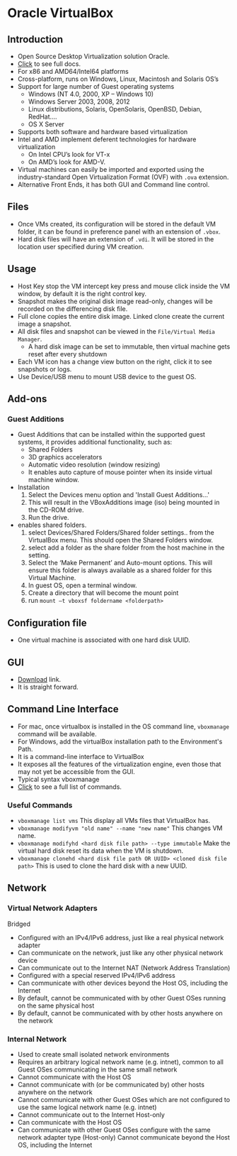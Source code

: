# Oracle VirtualBox

## Introduction

- Open Source Desktop Virtualization solution Oracle.
- [Click](https://www.virtualbox.org/wiki/Documentation) to see full docs.
- For x86 and AMD64/Intel64 platforms
- Cross-platform, runs on Windows, Linux, Macintosh and Solaris OS’s
- Support for large number of Guest operating systems
  - Windows (NT 4.0, 2000, XP – Windows 10)
  - Windows Server 2003, 2008, 2012
  - Linux distributions, Solaris, OpenSolaris, OpenBSD, Debian, RedHat….
  - OS X Server
- Supports both software and hardware based virtualization
- Intel and AMD implement deferent technologies for hardware virtualization
  - On Intel CPU’s look for VT-x
  - On AMD’s look for AMD-V.
- Virtual machines can easily be imported and exported using the industry-standard Open Virtualization Format (OVF) with `.ova` extension.
- Alternative Front Ends, it has both GUI and Command line control.

## Files

- Once VMs created, its configuration will be stored in the default VM folder, it can be found in preference panel with an extension of `.vbox`.
- Hard disk files will have an extension of `.vdi`. It will be stored in the location user specified during VM creation.

## Usage

- Host Key stop the VM intercept key press and mouse click inside the VM window, by default it is the right control key.
- Snapshot makes the original disk image read-only, changes will be recorded on the differencing disk file.
- Full clone copies the entire disk image. Linked clone create the current image a snapshot.
- All disk files and snapshot can be viewed in the `File/Virtual Media Manager`.
  - A hard disk image can be set to immutable, then virtual machine gets reset after every shutdown
- Each VM icon has a change view button on the right, click it to see snapshots or logs.
- Use Device/USB menu to mount USB device to the guest OS.

## Add-ons

### Guest Additions

- Guest Additions that can be installed within the supported guest systems, it provides additional functionality, such as:
  - Shared Folders
  - 3D graphics accelerators
  - Automatic video resolution (window resizing)
  - It enables auto capture of mouse pointer when its inside virtual machine window.
- Installation
  1. Select the Devices menu option and 'Install Guest Additions...'
  2. This will result in the VBoxAdditions image (iso) being mounted in the CD-ROM drive.
  3. Run the drive.
- enables shared folders.
  1. select Devices/Shared Folders/Shared folder settings.. from the VirtualBox menu. This should open the Shared Folders window.
  2. select add a folder as the share folder from the host machine in the setting.
  3. Select the ‘Make Permanent’ and Auto-mount options. This will ensure this folder is always available as a shared folder for this Virtual Machine.
  4. In guest OS, open a terminal window.
  5. Create a directory that will become the mount point
  6. run `mount –t vboxsf foldername <folderpath>`

## Configuration file

- One virtual machine is associated with one hard disk UUID.

## GUI

- [Download](https://www.virtualbox.org/wiki/Downloads) link.
- It is straight forward.

## Command Line Interface

- For mac, once virtualbox is installed in the OS command line, `vboxmanage` command will be available.
- For Windows, add the virtualBox installation path to the Environment's Path.
- It is a command-line interface to VirtualBox
- It exposes all the features of the virtualization engine, even those that may not yet be accessible from the GUI.
- Typical syntax vboxmanage <subcommand> <VMname>
- [Click](https://www.virtualbox.org/manual/UserManual.html#vboxmanage-intro) to see a full list of commands.

### Useful Commands

- `vboxmanage list vms` This display all VMs files that VirtualBox has.
- `vboxmanage modifyvm "old name" --name "new name"` This changes VM name.
- `vboxmanage modifyhd <hard disk file path> --type immutable` Make the virtual hard disk reset its data when the VM is shutdown.
- `vboxmanage clonehd <hard disk file path OR UUID> <cloned disk file path>` This is used to clone the hard disk with a new UUID.

## Network

### Virtual Network Adapters

Bridged

- Configured with an IPv4/IPv6 address, just like a real physical network
  adapter
- Can communicate on the network, just like any other physical network
  device
- Can communicate out to the Internet
  NAT
  (Network Address Translation)
- Configured with a special reserved IPv4/IPv6 address
- Can communicate with other devices beyond the Host OS, including the
  Internet
- By default, cannot be communicated with by other Guest OSes running
  on the same physical host
- By default, cannot be communicated with by other hosts anywhere on the
  network

### Internal Network

- Used to create small isolated network environments
- Requires an arbitrary logical network name (e.g. intnet), common to all
  Guest OSes communicating in the same small network
- Cannot communicate with the Host OS
- Cannot communicate with (or be communicated by) other hosts anywhere
  on the network
- Cannot communicate with other Guest OSes which are not configured to
  use the same logical network name (e.g. intnet)
- Cannot communicate out to the Internet
  Host-only
- Can communicate with the Host OS
- Can communicate with other Guest OSes configure with the same
  network adapter type (Host-only)
  Cannot communicate beyond the Host OS, including the Internet
